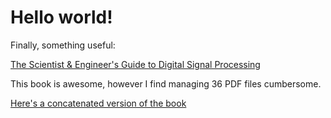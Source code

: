 # Hello world!

Finally, something useful:

[The Scientist & Engineer's Guide to Digital Signal Processing](https://www.analog.com/en/education/education-library/scientist_engineers_guide.html)

This book is awesome, however I find managing 36 PDF files cumbersome.

[Here's a concatenated version of the book](dsp_book.pdf)

